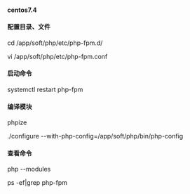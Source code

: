 #### centos7.4

#### 配置目录、文件

cd /app/soft/php/etc/php-fpm.d/

vi /app/soft/php/etc/php-fpm.conf

#### 启动命令

systemctl restart php-fpm

#### 编译模块

phpize

./configure --with-php-config=/app/soft/php/bin/php-config

#### 查看命令

php --modules

ps -ef\|grep php-fpm

